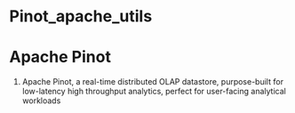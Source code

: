 # Pinot_apache_utils
# Apache Pinot
1.  Apache Pinot, a real-time distributed OLAP datastore, purpose-built for low-latency high throughput analytics, perfect for user-facing analytical workloads
